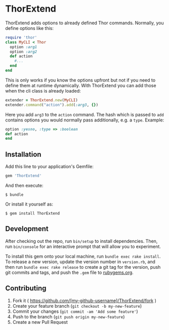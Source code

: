 # ThorExtend

ThorExtend adds options to already defined Thor commands.
Normally, you define options like this:

```ruby
require 'thor'
class MyCLI < Thor
  option :arg1
  option :arg2
  def action
    #...
  end
end
```

This is only works if you know the options upfront but not if you need to define them at runtime dynamically.
With ThorExtend you can add those when the cli class is already loaded:

```ruby
extender = ThorExtend.new(MyCLI)
extender.command("action").add(:arg3, {})
```

Here you add `arg3` to the `action` command.
The hash which is passed to `add` contains options you would normally pass additionally, e.g. a `type`.
Example:

```ruby
option :yesno, :type => :boolean
def action
end
```

## Installation

Add this line to your application's Gemfile:

```ruby
gem 'ThorExtend'
```

And then execute:

    $ bundle

Or install it yourself as:

    $ gem install ThorExtend

## Development

After checking out the repo, run `bin/setup` to install dependencies. Then, run `bin/console` for an interactive prompt that will allow you to experiment.

To install this gem onto your local machine, run `bundle exec rake install`. To release a new version, update the version number in `version.rb`, and then run `bundle exec rake release` to create a git tag for the version, push git commits and tags, and push the `.gem` file to [rubygems.org](https://rubygems.org).

## Contributing

1. Fork it ( https://github.com/[my-github-username]/ThorExtend/fork )
2. Create your feature branch (`git checkout -b my-new-feature`)
3. Commit your changes (`git commit -am 'Add some feature'`)
4. Push to the branch (`git push origin my-new-feature`)
5. Create a new Pull Request
